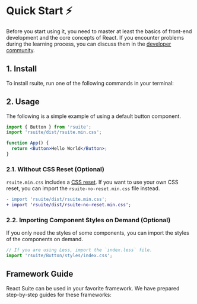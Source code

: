 # Quick Start ⚡️

Before you start using it, you need to master at least the basics of front-end development and the core concepts of React. If you encounter problems during the learning process, you can discuss them in the [developer community][gitter-home].

## 1. Install

To install rsuite, run one of the following commands in your terminal:

<!--{include:<install-guide>}-->

## 2. Usage

The following is a simple example of using a default button component.

```jsx
import { Button } from 'rsuite';
import 'rsuite/dist/rsuite.min.css';

function App() {
  return <Button>Hello World</Button>;
}
```

### 2.1. Without CSS Reset (Optional)

`rsuite.min.css` includes a [CSS reset](/guide/css-reset/). If you want to use your own CSS reset, you can import the `rsuite-no-reset.min.css` file instead.

```diff
- import 'rsuite/dist/rsuite.min.css';
+ import 'rsuite/dist/rsuite-no-reset.min.css';
```

### 2.2. Importing Component Styles on Demand (Optional)

If you only need the styles of some components, you can import the styles of the components on demand.

```jsx
// If you are using Less, import the `index.less` file.
import 'rsuite/Button/styles/index.css';
```

## Framework Guide

React Suite can be used in your favorite framework. We have prepared step-by-step guides for these frameworks:

<!--{include:<framework-guide>}-->

[gitter-home]: https://gitter.im/rsuite/rsuite
